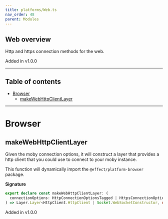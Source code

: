 ```yaml
---
title: platforms/Web.ts
nav_order: 48
parent: Modules
---
```


## Web overview

Http and https connection methods for the web.

Added in v1.0.0

---

<h2 class="text-delta">Table of contents</h2>

- [Browser](#browser)
  - [makeWebHttpClientLayer](#makewebhttpclientlayer)

---

# Browser

## makeWebHttpClientLayer

Given the moby connection options, it will construct a layer that provides a
http client that you could use to connect to your moby instance.

This function will dynamically import the `@effect/platform-browser` package.

**Signature**

```ts
export declare const makeWebHttpClientLayer: (
  connectionOptions: HttpConnectionOptionsTagged | HttpsConnectionOptionsTagged
) => Layer.Layer<HttpClient.HttpClient | Socket.WebSocketConstructor, never, never>
```

Added in v1.0.0
